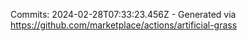 Commits: 2024-02-28T07:33:23.456Z - Generated via https://github.com/marketplace/actions/artificial-grass
<br>
